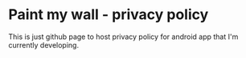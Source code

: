# Paint my wall - privacy policy

This is just github page to host privacy policy for android app that I'm currently developing.
